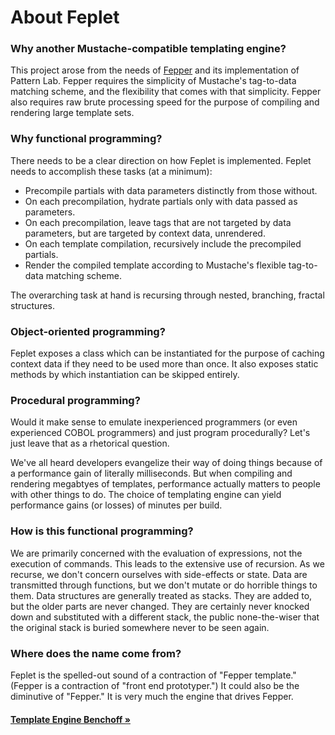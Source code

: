 # About Feplet

### Why another Mustache-compatible templating engine?

This project arose from the needs of 
<a href="http://fepper.io" target="blank">Fepper</a> and its implementation of 
Pattern Lab. Fepper requires the simplicity of Mustache's tag-to-data matching 
scheme, and the flexibility that comes with that simplicity. Fepper also 
requires raw brute processing speed for the purpose of compiling and rendering 
large template sets.

### Why functional programming?

There needs to be a clear direction on how Feplet is implemented. Feplet needs 
to accomplish these tasks (at a minimum):

* Precompile partials with data parameters distinctly from those without.
* On each precompilation, hydrate partials only with data passed as parameters.
* On each precompilation, leave tags that are not targeted by data parameters, 
  but are targeted by context data, unrendered.
* On each template compilation, recursively include the precompiled partials.
* Render the compiled template according to Mustache's flexible tag-to-data 
  matching scheme.

The overarching task at hand is recursing through nested, branching, fractal 
structures.

### Object-oriented programming?

Feplet exposes a class which can be instantiated for the purpose of caching 
context data if they need to be used more than once. It also exposes static 
methods by which instantiation can be skipped entirely.

### Procedural programming?

Would it make sense to emulate inexperienced programmers (or even experienced 
COBOL programmers) and just program procedurally? Let's just leave that as a 
rhetorical question.

We've all heard developers evangelize their way of doing things because of a 
performance gain of literally milliseconds. But when compiling and rendering 
megabtyes of templates, performance actually matters to people with other things 
to do. The choice of templating engine can yield performance gains (or losses) 
of minutes per build.

### How is this functional programming?

We are primarily concerned with the evaluation of expressions, not the execution 
of commands. This leads to the extensive use of recursion. As we recurse, we 
don't concern ourselves with side-effects or state. Data are transmitted through 
functions, but we don't mutate or do horrible things to them. Data structures 
are generally treated as stacks. They are added to, but the older parts are 
never changed. They are certainly never knocked down and substituted with a 
different stack, the public none-the-wiser that the original stack is buried 
somewhere never to be seen again.

### Where does the name come from?

Feplet is the spelled-out sound of a contraction of "Fepper template." (Fepper 
is a contraction of "front end prototyper.") It could also be the diminutive of 
"Fepper." It is very much the engine that drives Fepper.

<h4><a href="https://github.com/electric-eloquence/template-engine-benchoff" target="_blank">Template Engine Benchoff &raquo;</a></h4>
